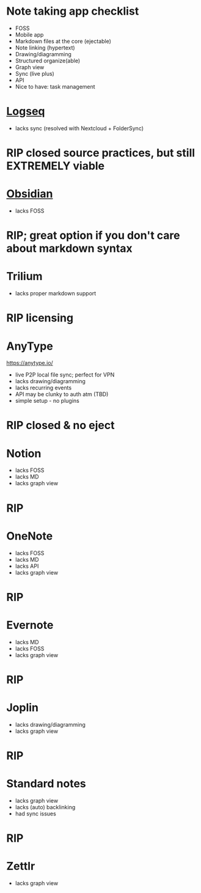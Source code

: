 # Note taking app checklist
- FOSS
- Mobile app
- Markdown files at the core (ejectable)
- Note linking (hypertext)
- Drawing/diagramming
- Structured organize(able)
- Graph view
- Sync (live plus)
- API
- Nice to have: task management

# [Logseq](../services/logseq/README.md)
- lacks sync (resolved with Nextcloud + FolderSync)

# RIP closed source practices, but still EXTREMELY viable
# [Obsidian](./obsidian/README.md)
- lacks FOSS

# RIP; great option if you don't care about markdown syntax
# Trilium
- lacks proper markdown support

# RIP licensing
# AnyType
https://anytype.io/
- live P2P local file sync; perfect for VPN
- lacks drawing/diagramming
- lacks recurring events
- API may be clunky to auth atm (TBD)
- simple setup - no plugins

# RIP closed & no eject
# Notion
- lacks FOSS
- lacks MD
- lacks graph view

# RIP
# OneNote
- lacks FOSS
- lacks MD
- lacks API
- lacks graph view

# RIP
# Evernote
- lacks MD
- lacks FOSS
- lacks graph view

# RIP
# Joplin
- lacks drawing/diagramming
- lacks graph view

# RIP
# Standard notes
- lacks graph view
- lacks (auto) backlinking
- had sync issues

# RIP
# Zettlr
- lacks graph view
